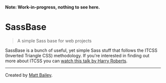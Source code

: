 **Note: Work-in-progress, nothing to see here.**

# SassBase

> A simple Sass base for web projects

SassBase is a bunch of useful, yet simple Sass stuff that follows the ITCSS (Inverted Triangle CSS) methodology. If you're interested in finding out more about ITCSS you can [watch this talk by Harry Roberts](http://youtu.be/1OKZOV-iLj4).

---

Created by [Matt Bailey](http://mattbailey.io/).
